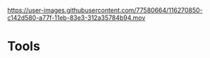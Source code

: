 
https://user-images.githubusercontent.com/77580664/116270850-c142d580-a77f-11eb-83e3-312a35784b94.mov

# Tools
